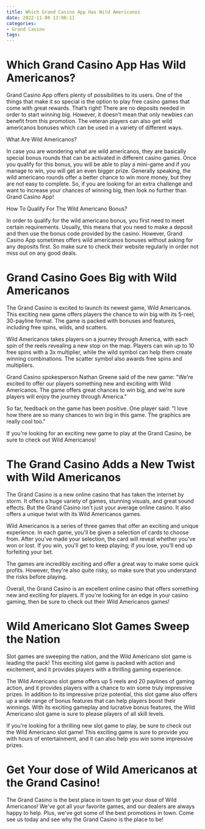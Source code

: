 ```yaml
---
title: Which Grand Casino App Has Wild Americanos
date: 2022-11-08 13:08:11
categories:
- Grand Casino
tags:
---
```



#  Which Grand Casino App Has Wild Americanos?

Grand Casino App offers plenty of possibilities to its users. One of the things that make it so special is the option to play free casino games that come with great rewards. That’s right! There are no deposits needed in order to start winning big. However, it doesn’t mean that only newbies can benefit from this promotion. The veteran players can also get wild americanos bonuses which can be used in a variety of different ways.

What Are Wild Americanos?

In case you are wondering what are wild americanos, they are basically special bonus rounds that can be activated in different casino games. Once you qualify for this bonus, you will be able to play a mini-game and if you manage to win, you will get an even bigger prize. Generally speaking, the wild americano rounds offer a better chance to win more money, but they are not easy to complete. So, if you are looking for an extra challenge and want to increase your chances of winning big, then look no further than Grand Casino App!

How To Qualify For The Wild Americano Bonus?

In order to qualify for the wild americano bonus, you first need to meet certain requirements. Usually, this means that you need to make a deposit and then use the bonus code provided by the casino. However, Grand Casino App sometimes offers wild americanos bonuses without asking for any deposits first. So make sure to check their website regularly in order not miss out on any good deals.

#  Grand Casino Goes Big with Wild Americanos

The Grand Casino is excited to launch its newest game, Wild Americanos. This exciting new game offers players the chance to win big with its 5-reel, 30-payline format. The game is packed with bonuses and features, including free spins, wilds, and scatters.

Wild Americanos takes players on a journey through America, with each spin of the reels revealing a new stop on the map. Players can win up to 10 free spins with a 3x multiplier, while the wild symbol can help them create winning combinations. The scatter symbol also awards free spins and multipliers.

Grand Casino spokesperson Nathan Greene said of the new game: "We're excited to offer our players something new and exciting with Wild Americanos. The game offers great chances to win big, and we're sure players will enjoy the journey through America."

So far, feedback on the game has been positive. One player said: "I love how there are so many chances to win big in this game. The graphics are really cool too."

If you're looking for an exciting new game to play at the Grand Casino, be sure to check out Wild Americanos!

#  The Grand Casino Adds a New Twist with Wild Americanos

The Grand Casino is a new online casino that has taken the internet by storm. It offers a huge variety of games, stunning visuals, and great sound effects. But the Grand Casino isn't just your average online casino. It also offers a unique twist with its Wild Americanos games.

Wild Americanos is a series of three games that offer an exciting and unique experience. In each game, you'll be given a selection of cards to choose from. After you've made your selection, the card will reveal whether you've won or lost. If you win, you'll get to keep playing; if you lose, you'll end up forfeiting your bet.

The games are incredibly exciting and offer a great way to make some quick profits. However, they're also quite risky, so make sure that you understand the risks before playing.

Overall, the Grand Casino is an excellent online casino that offers something new and exciting for players. If you're looking for an edge in your casino gaming, then be sure to check out their Wild Americanos games!

#  Wild Americano Slot Games Sweep the Nation

Slot games are sweeping the nation, and the Wild Americano slot game is leading the pack! This exciting slot game is packed with action and excitement, and it provides players with a thrilling gaming experience.

The Wild Americano slot game offers up 5 reels and 20 paylines of gaming action, and it provides players with a chance to win some truly impressive prizes. In addition to its impressive prize potential, this slot game also offers up a wide range of bonus features that can help players boost their winnings. With its exciting gameplay and lucrative bonus features, the Wild Americano slot game is sure to please players of all skill levels.

If you're looking for a thrilling new slot game to play, be sure to check out the Wild Americano slot game! This exciting game is sure to provide you with hours of entertainment, and it can also help you win some impressive prizes.

#  Get Your dose of Wild Americanos at the Grand Casino!

The Grand Casino is the best place in town to get your dose of Wild Americanos! We've got all your favorite games, and our dealers are always happy to help. Plus, we've got some of the best promotions in town. Come see us today and see why the Grand Casino is the place to be!